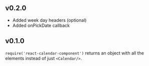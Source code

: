 
## v0.2.0
* Added week day headers (optional)
* Added onPickDate callback

## v0.1.0
`require('react-calendar-component')` returns an object with all the elements instead of just `<Calendar/>`.
